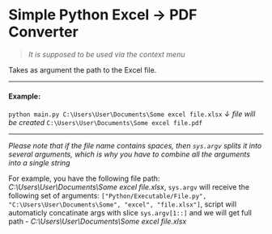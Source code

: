 # Simple Python Excel -> PDF Converter
>*It is supposed to be used via the context menu*

Takes as argument the path to the Excel file.

---

#### Example:
`python main.py C:\Users\User\Documents\Some excel file.xlsx`
         *↓         file will be created*
`C:\Users\User\Documents\Some excel file.pdf`

---

_Please note that if the file name contains spaces, then `sys.argv` splits it into several arguments, which is why you have to combine all the arguments into a single string_

For example, you have the following file path: *C:\Users\User\Documents\Some excel file.xlsx*, `sys.argv` will receive the following set of arguments: `["Python/Executable/File.py", "C:\Users\User\Documents\Some", "excel", "file.xlsx"]`, script will automaticly concatinate args with slice `sys.argv[1::]` and we will get full path -  *C:\Users\User\Documents\Some excel file.xlsx*
